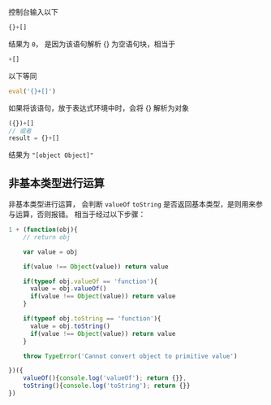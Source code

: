 控制台输入以下
```javascript
{}+[]
```
结果为 `0`， 是因为该语句解析 {} 为空语句块，相当于
```javascript
+[]
```
以下等同
```javascript
eval('{}+[]')
```

如果将该语句，放于表达式环境中时，会将 {} 解析为对象
```javascript
({})+[]
// 或者
result = {}+[]
```
结果为 `"[object Object]"`


## 非基本类型进行运算

非基本类型进行运算，
会判断 `valueOf` `toString` 是否返回基本类型，是则用来参与运算，否则报错。
相当于经过以下步骤：

```javascript
1 + (function(obj){
    // return obj

    var value = obj

    if(value !== Object(value)) return value

    if(typeof obj.valueOf == 'function'){
      value = obj.valueOf()
      if(value !== Object(value)) return value
    }

    if(typeof obj.toString == 'function'){
      value = obj.toString()
      if(value !== Object(value)) return value
    }

    throw TypeError('Cannot convert object to primitive value')

})({
    valueOf(){console.log('valueOf'); return {}},
    toString(){console.log('toString'); return {}}
})

```
